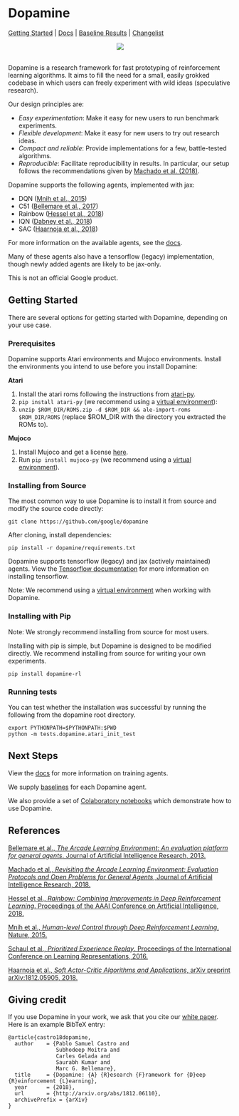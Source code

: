 # Dopamine
[Getting Started](#getting-started) |
[Docs][docs] |
[Baseline Results][baselines] |
[Changelist](https://google.github.io/dopamine/docs/changelist)

<div align="center">
  <img src="https://google.github.io/dopamine/images/dopamine_logo.png"><br><br>
</div>

Dopamine is a research framework for fast prototyping of reinforcement learning
algorithms. It aims to fill the need for a small, easily grokked codebase in
which users can freely experiment with wild ideas (speculative research).

Our design principles are:

* _Easy experimentation_: Make it easy for new users to run benchmark
                          experiments.
* _Flexible development_: Make it easy for new users to try out research ideas.
* _Compact and reliable_: Provide implementations for a few, battle-tested
                          algorithms.
* _Reproducible_: Facilitate reproducibility in results. In particular, our
                  setup follows the recommendations given by
                  [Machado et al. (2018)][machado].

Dopamine supports the following agents, implemented with jax:

* DQN ([Mnih et al., 2015][dqn])
* C51 ([Bellemare et al., 2017][c51])
* Rainbow ([Hessel et al., 2018][rainbow])
* IQN ([Dabney et al., 2018][iqn])
* SAC ([Haarnoja et al., 2018][sac])

For more information on the available agents, see the [docs](https://google.github.io/dopamine/docs).

Many of these agents also have a tensorflow (legacy) implementation, though
newly added agents are likely to be jax-only.

This is not an official Google product.

## Getting Started


There are several options for getting started with Dopamine, depending on your
use case.

### Prerequisites

Dopamine supports Atari environments and Mujoco environments. Install the
environments you intend to use before you install Dopamine:

**Atari**

1. Install the atari roms following the instructions from
[atari-py](https://github.com/openai/atari-py#roms).
2. `pip install atari-py` (we recommend using a [virtual environment](virtualenv)):
3. `unzip $ROM_DIR/ROMS.zip -d $ROM_DIR && ale-import-roms $ROM_DIR/ROMS`
(replace $ROM_DIR with the directory you extracted the ROMs to).

**Mujoco**

1. Install Mujoco and get a license
[here](https://github.com/openai/mujoco-py#install-mujoco).
2. Run `pip install mujoco-py` (we recommend using a
[virtual environment](virtualenv)).

### Installing from Source


The most common way to use Dopamine is to install it from source and modify
the source code directly:

```
git clone https://github.com/google/dopamine
```

After cloning, install dependencies:

```
pip install -r dopamine/requirements.txt
```

Dopamine supports tensorflow (legacy) and jax (actively maintained) agents.
View the [Tensorflow documentation](https://www.tensorflow.org/install) for
more information on installing tensorflow.

Note: We recommend using a [virtual environment](virtualenv) when working with Dopamine.

### Installing with Pip

Note: We strongly recommend installing from source for most users.

Installing with pip is simple, but Dopamine is designed to be modified
directly. We recommend installing from source for writing your own experiments.

```
pip install dopamine-rl
```

### Running tests

You can test whether the installation was successful by running the following
from the dopamine root directory.

```
export PYTHONPATH=$PYTHONPATH:$PWD
python -m tests.dopamine.atari_init_test
```

## Next Steps

View the [docs][docs] for more information on training agents.

We supply [baselines][baselines] for each Dopamine agent.

We also provide a set of [Colaboratory notebooks](https://github.com/google/dopamine/tree/master/dopamine/colab)
which demonstrate how to use Dopamine.

## References

[Bellemare et al., *The Arcade Learning Environment: An evaluation platform for
general agents*. Journal of Artificial Intelligence Research, 2013.][ale]

[Machado et al., *Revisiting the Arcade Learning Environment: Evaluation
Protocols and Open Problems for General Agents*, Journal of Artificial
Intelligence Research, 2018.][machado]

[Hessel et al., *Rainbow: Combining Improvements in Deep Reinforcement Learning*.
Proceedings of the AAAI Conference on Artificial Intelligence, 2018.][rainbow]

[Mnih et al., *Human-level Control through Deep Reinforcement Learning*. Nature,
2015.][dqn]

[Schaul et al., *Prioritized Experience Replay*. Proceedings of the International
Conference on Learning Representations, 2016.][prioritized_replay]

[Haarnoja et al., *Soft Actor-Critic Algorithms and Applications*,
arXiv preprint arXiv:1812.05905, 2018.][sac]

## Giving credit

If you use Dopamine in your work, we ask that you cite our
[white paper][dopamine_paper]. Here is an example BibTeX entry:

```
@article{castro18dopamine,
  author    = {Pablo Samuel Castro and
               Subhodeep Moitra and
               Carles Gelada and
               Saurabh Kumar and
               Marc G. Bellemare},
  title     = {Dopamine: {A} {R}esearch {F}ramework for {D}eep {R}einforcement {L}earning},
  year      = {2018},
  url       = {http://arxiv.org/abs/1812.06110},
  archivePrefix = {arXiv}
}
```



[docs]: https://google.github.io/dopamine/docs/
[baselines]: https://google.github.io/dopamine/baselines
[machado]: https://jair.org/index.php/jair/article/view/11182
[ale]: https://jair.org/index.php/jair/article/view/10819
[dqn]: https://storage.googleapis.com/deepmind-media/dqn/DQNNaturePaper.pdf
[a3c]: http://proceedings.mlr.press/v48/mniha16.html
[prioritized_replay]: https://arxiv.org/abs/1511.05952
[c51]: http://proceedings.mlr.press/v70/bellemare17a.html
[rainbow]: https://www.aaai.org/ocs/index.php/AAAI/AAAI18/paper/download/17204/16680
[iqn]: https://arxiv.org/abs/1806.06923
[sac]: https://arxiv.org/abs/1812.05905
[dopamine_paper]: https://arxiv.org/abs/1812.06110
[vitualenv]: https://docs.python.org/3/library/venv.html#creating-virtual-environments
